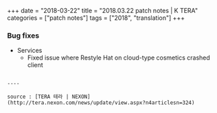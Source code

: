 +++
date = "2018-03-22"
title = "2018.03.22 patch notes | K TERA"
categories = ["patch notes"]
tags = ["2018", "translation"]
+++

### Bug fixes
- Services
  - Fixed issue where Restyle Hat on cloud-type cosmetics crashed client
```

----

source : [TERA 테라 | NEXON](http://tera.nexon.com/news/update/view.aspx?n4articlesn=324)
